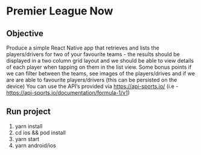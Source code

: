 # Premier League Now
## Objective
Produce a simple React Native app that retrieves and lists the players/drivers for two of your
favourite teams - the results should be displayed in a two column grid layout and we should
be able to view details of each player when tapping on them in the list view.
Some bonus points if we can filter between the teams, see images of the players/drives and
if we are are able to favourite players/drivers (this can be persisted on the device)
You can use the API’s provided via https://api-sports.io/
(i.e - https://api-sports.io/documentation/formula-1/v1)
## Run project
1. yarn install 
2. cd ios && pod install
3. yarn start
4. yarn android/ios
